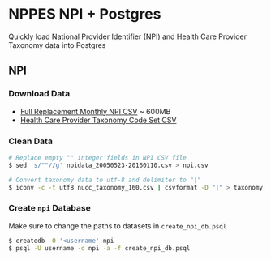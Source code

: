 # NPPES NPI + Postgres

Quickly load National Provider Identifier (NPI) and Health Care Provider Taxonomy data into Postgres

## NPI

### Download Data

* [Full Replacement Monthly NPI CSV](http://download.cms.gov/nppes/NPI_Files.html) ~ 600MB
* [Health Care Provider Taxonomy Code Set CSV](http://www.nucc.org/index.php?option=com_content&view=article&id=107&Itemid=132)

### Clean Data

```sh
# Replace empty "" integer fields in NPI CSV file
$ sed 's/""//g' npidata_20050523-20160110.csv > npi.csv

# Convert taxonomy data to utf-8 and delimiter to "|"
$ iconv -c -t utf8 nucc_taxonomy_160.csv | csvformat -D "|" > taxonomy.pipe
```

### Create `npi` Database

Make sure to change the paths to datasets in `create_npi_db.psql`

```sh
$ createdb -O '<username' npi
$ psql -U username -d npi -a -f create_npi_db.psql
```
